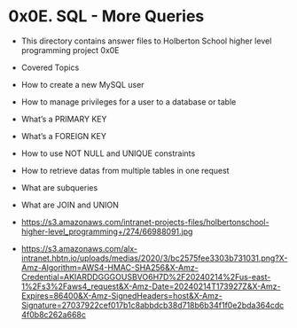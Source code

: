 # 0x0E. SQL - More Queries


 * This directory contains answer files to Holberton School higher level programming project 0x0E
 * Covered Topics
 * How to create a new MySQL user
 * How to manage privileges for a user to a database or table
 * What’s a PRIMARY KEY
 * What’s a FOREIGN KEY
 * How to use NOT NULL and UNIQUE constraints
 * How to retrieve datas from multiple tables in one request
 * What are subqueries
 * What are JOIN and UNION

  

 * https://s3.amazonaws.com/intranet-projects-files/holbertonschool-higher-level_programming+/274/66988091.jpg

 * https://s3.amazonaws.com/alx-intranet.hbtn.io/uploads/medias/2020/3/bc2575fee3303b731031.png?X-Amz-Algorithm=AWS4-HMAC-SHA256&X-Amz-Credential=AKIARDDGGGOUSBVO6H7D%2F20240214%2Fus-east-1%2Fs3%2Faws4_request&X-Amz-Date=20240214T173927Z&X-Amz-Expires=86400&X-Amz-SignedHeaders=host&X-Amz-Signature=27037922cef017b1c8abbdcb38d718b6b34f1f0e2bda364cdc4f0b8c262a668c
